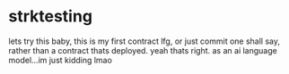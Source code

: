 # strktesting
lets try this baby, this is my first contract lfg, or just commit one shall say, rather than a contract thats deployed. yeah thats right. as an ai language model...im just kidding lmao
